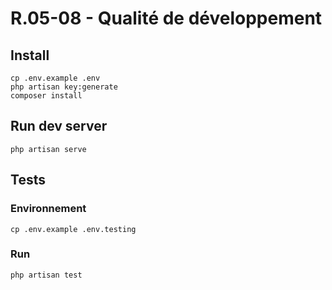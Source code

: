 # R.05-08 - Qualité de développement

## Install

```
cp .env.example .env
php artisan key:generate
composer install
```

## Run dev server
```
php artisan serve
```

## Tests
### Environnement
```
cp .env.example .env.testing
```

### Run
```
php artisan test
```